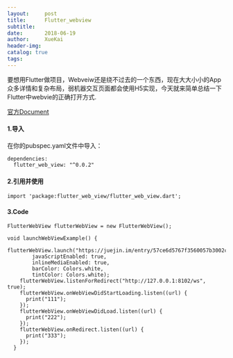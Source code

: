 ```yaml
---
layout:     post
title:      Flutter_webview
subtitle:   
date:       2018-06-19
author:     XueKai
header-img: 
catalog: true
tags:
---
```


要想用Flutter做项目，Webveiw还是绕不过去的一个东西，现在大大小小的App众多详情和复杂布局，弱机器交互页面都会使用H5实现，今天就来简单总结一下Flutter中webvie的正确打开方式.

[官方Document](https://pub.dartlang.org/packages/flutter_web_view)

#### 1.导入

在你的pubspec.yaml文件中导入：

```
dependencies:
  flutter_web_view: "^0.0.2"
```

#### 2.引用并使用

```
import 'package:flutter_web_view/flutter_web_view.dart';
```

#### 3.Code

```
FlutterWebView flutterWebView = new FlutterWebView();

void launchWebViewExample() {
    flutterWebView.launch("https://juejin.im/entry/57ce6d5767f3560057b3002c",
        javaScriptEnabled: true,
        inlineMediaEnabled: true,
        barColor: Colors.white,
        tintColor: Colors.white);
    flutterWebView.listenForRedirect("http://127.0.0.1:8102/ws", true);
    flutterWebView.onWebViewDidStartLoading.listen((url) {
      print("111");
    });
    flutterWebView.onWebViewDidLoad.listen((url) {
      print("222");
    });
    flutterWebView.onRedirect.listen((url) {
      print("333");
    });
  }
```
